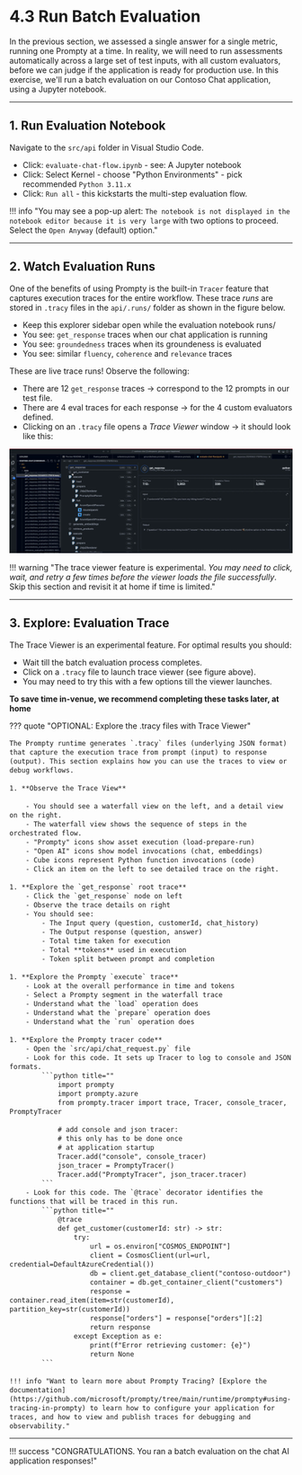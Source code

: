 # 4.3 Run Batch Evaluation

In the previous section, we assessed a single answer for a single metric, running one Prompty at a time. In reality, we will need to run assessments automatically across a large set of test inputs, with all custom evaluators, before we can judge if the application is ready for production use. In this exercise, we'll run a batch evaluation on our Contoso Chat application, using a Jupyter notebook.

---

## 1. Run Evaluation Notebook

Navigate to the `src/api` folder in Visual Studio Code.

- Click: `evaluate-chat-flow.ipynb` - see: A Jupyter notebook
- Click: Select Kernel - choose "Python Environments" - pick recommended `Python 3.11.x`
- Click: `Run all` - this kickstarts the multi-step evaluation flow.

!!! info "You may see a pop-up alert: `The notebook is not displayed in the notebook editor because it is very large` with two options to proceed. Select the `Open Anyway` (default) option."

---

## 2. Watch Evaluation Runs

One of the benefits of using Prompty is the built-in `Tracer` feature that captures execution traces for the entire workflow. These trace _runs_ are stored in  `.tracy` files in the `api/.runs/` folder as shown in the figure below.

- Keep this explorer sidebar open while the evaluation notebook runs/
- You see: `get_response` traces when our chat application is running
- You see: `groundedness` traces when its groundeness is evaluated
- You see: similar `fluency`, `coherence` and `relevance` traces

These are live trace runs! Observe the following:

- There are 12 `get_response` traces → correspond to the 12 prompts in our test file.
- There are 4 eval traces for each response → for the 4 custom evaluators defined.
- Clicking on an `.tracy` file opens a _Trace Viewer_ window → it should look like this:

![Eval](./../img/Evaluation%20Runs.png)

!!! warning "The trace viewer feature is experimental. _You may need to click, wait, and retry a few times before the viewer loads the file successfully_. Skip this section and revisit it at home if time is limited."

---

## 3. Explore: Evaluation Trace

The Trace Viewer is an experimental feature. For optimal results you should: 

- Wait till the batch evaluation process completes. 
- Click on a `.tracy` file to launch trace viewer (see figure above). 
- You may need to try this with a few options till the viewer launches.

**To save time in-venue, we recommend completing these tasks later, at home**

??? quote "OPTIONAL: Explore the .tracy files with Trace Viewer"

    The Prompty runtime generates `.tracy` files (underlying JSON format) that capture the execution trace from prompt (input) to response (output). This section explains how you can use the traces to view or debug workflows.

    1. **Observe the Trace View**

        - You should see a waterfall view on the left, and a detail view on the right.
        - The waterfall view shows the sequence of steps in the orchestrated flow.
        - "Prompty" icons show asset execution (load-prepare-run)
        - "Open AI" icons show model invocations (chat, embeddings)
        - Cube icons represent Python function invocations (code)
        - Click an item on the left to see detailed trace on the right.

    1. **Explore the `get_response` root trace**
        - Click the `get_response` node on left
        - Observe the trace details on right
        - You should see:
            - The Input query (question, customerId, chat_history)
            - The Output response (question, answer)
            - Total time taken for execution
            - Total **tokens** used in execution
            - Token split between prompt and completion
            
    1. **Explore the Prompty `execute` trace**
        - Look at the overall performance in time and tokens
        - Select a Prompty segment in the waterfall trace 
        - Understand what the `load` operation does
        - Understand what the `prepare` operation does
        - Understand what the `run` operation does
        
    1. **Explore the Prompty tracer code**
        - Open the `src/api/chat_request.py` file
        - Look for this code. It sets up Tracer to log to console and JSON formats.
            ```python title=""
                import prompty
                import prompty.azure
                from prompty.tracer import trace, Tracer, console_tracer, PromptyTracer

                # add console and json tracer:
                # this only has to be done once
                # at application startup
                Tracer.add("console", console_tracer)
                json_tracer = PromptyTracer()
                Tracer.add("PromptyTracer", json_tracer.tracer)
            ```
        - Look for this code. The `@trace` decorator identifies the functions that will be traced in this run.
            ```python title=""
                @trace
                def get_customer(customerId: str) -> str:
                    try:
                        url = os.environ["COSMOS_ENDPOINT"]
                        client = CosmosClient(url=url, credential=DefaultAzureCredential())
                        db = client.get_database_client("contoso-outdoor")
                        container = db.get_container_client("customers")
                        response = container.read_item(item=str(customerId), partition_key=str(customerId))
                        response["orders"] = response["orders"][:2]
                        return response
                    except Exception as e:
                        print(f"Error retrieving customer: {e}")
                        return None
            ```

    !!! info "Want to learn more about Prompty Tracing? [Explore the documentation](https://github.com/microsoft/prompty/tree/main/runtime/prompty#using-tracing-in-prompty) to learn how to configure your application for traces, and how to view and publish traces for debugging and observability."



---

!!! success "CONGRATULATIONS. You ran a batch evaluation on the chat AI application responses!"
